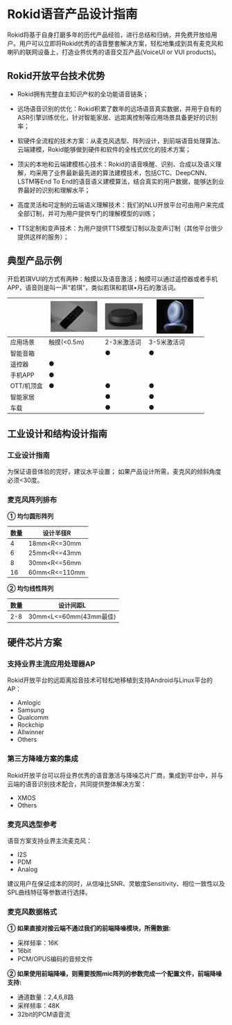 # Rokid语音产品设计指南

Rokid将基于自身打磨多年的历代产品经验，进行总结和归纳，并免费开放给用户。用户可以立即将Rokid优秀的语音整套解决方案，轻松地集成到具有麦克风和喇叭的联网设备上，打造业界优秀的语音交互产品(VoiceUI or VUI products)。

## Rokid开放平台技术优势

- Rokid拥有完整自主知识产权的全功能语音链条；

- 远场语音识别的优化：Rokid积累了数年的远场语音真实数据，并用于自有的ASR引擎训练优化，针对智能家居、远距离控制等应用场景具备更好的识别率；

- 软硬件全流程的技术方案：从麦克风选型、阵列设计，到前端语音处理算法、云端建模，Rokid能够做到硬件和软件的全栈式优化的技术方案；

- 顶尖的本地和云端建模核心技术：Rokid的语音唤醒、识别、合成以及语义理解，均采用了业界最新最先进的算法建模技术，包括CTC、DeepCNN、LSTM等End To End的语音语义建模算法，结合真实的用户数据，能够达到业界最好的识别和理解水平；

- 高度灵活和可定制的云端语义理解技术：我们的NLU开放平台可由用户来完成全部订制，并可为用户提供专门的理解模型的训练；

- TTS定制和变声技术：为用户提供TTS模型订制以及变声订制（其他平台很少提供这样的服务）；

## 典型产品示例
开启若琪VUI的方式有两种：触摸以及语音激活；触摸可以通过遥控器或者手机APP，语音则是叫一声“若琪”，类似若琪和若琪•月石的激活词。

|  |<img src="images/14905998252933.jpg" width="93%"> |<img src="images/14905998526692.jpg" width="100%">|<img src="images/14905998649511.jpg" width="70%">|
| --- | --- | --- |---|
|  应用场景| 触摸(<0.5m) | 2-3米激活词 |3-5米激活词 |
|  智能音箱|  | ● |● |
|  遥控器| ●  | | |
|  手机APP| ●  | | |
|  OTT/机顶盒| ●  |● | ●|
|  智能家居|  |● | ●|
|  车载 |  |● | ●|


## 工业设计和结构设计指南

### 工业设计指南
为保证语音体验的完好，建议水平设置；
如果产品设计所需，麦克风的倾斜角度必须<30度。

### 麦克风阵列排布

**① 均匀圆形阵列**

| 数量 | 设计半径R |
| --- | --- |
| 4 | 18mm&lt;R&lt;=30mm | 
| 6 | 25mm&lt;R&lt;=43mm | 
| 8  | 30mm&lt;R&lt;=56mm | 
| 16  | 60mm&lt;R&lt;=110mm | 

**② 均匀线性阵列**

| 数量 | 设计间距L |
| --- | --- |
| 2-8 | 30mm&lt;L&lt;=60mm(43mm最佳) | 


## 硬件芯片方案

### 支持业界主流应用处理器AP

Rokid开放平台的远距离拾音技术可轻松地移植到支持Android与Linux平台的AP：

- Amlogic
- Samsung
- Qualcomm
- Rockchip
- Allwinner
- Others

### 第三方降噪方案的集成

Rokid开放平台可以将业界优秀的语音激活与降噪芯片厂商，集成到平台中，并与云端的语音识别技术配合，共同提供整体解决方案：

- XMOS
- Others

### 麦克风选型参考

语音方案支持业界主流麦克风：

- I2S
- PDM
- Analog

建议用户在保证成本的同时，从信噪比SNR、灵敏度Sensitivity、相位一致性以及SPL曲线特征等参数进行选择。




### 麦克风数据格式

**① 如果直接对接云端不通过我们的前端降噪模块，所需数据:**
- 采样频率：16K 
- 16bit
-	PCM/OPUS编码的音频文件


**② 如果使用前端降噪，则需要按照mic阵列的参数完成一个配置文件，前端降噪支持:**
- 通道数量：2,4,6,8路
- 采样频率：48K
- 32bit的PCM语音流
